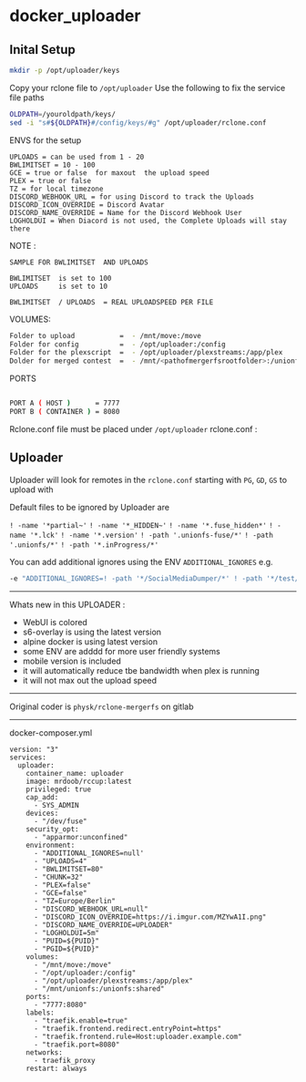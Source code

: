 # docker_uploader

## Inital Setup

```sh
mkdir -p /opt/uploader/keys
```

Copy your rclone file to ``/opt/uploader``
Use the following to fix the service file paths

```sh
OLDPATH=/youroldpath/keys/
sed -i "s#${OLDPATH}#/config/keys/#g" /opt/uploader/rclone.conf
```

ENVS for the setup 
```
UPLOADS = can be used from 1 - 20
BWLIMITSET = 10 - 100
GCE = true or false  for maxout  the upload speed 
PLEX = true or false
TZ = for local timezone 
DISCORD_WEBHOOK_URL = for using Discord to track the Uploads
DISCORD_ICON_OVERRIDE = Discord Avatar 
DISCORD_NAME_OVERRIDE = Name for the Discord Webhook User
LOGHOLDUI = When Diacord is not used, the Complete Uploads will stay there
```
NOTE : 

``` 
SAMPLE FOR BWLIMITSET  AND UPLOADS 

BWLIMITSET  is set to 100
UPLOADS     is set to 10 

BWLIMITSET  / UPLOADS  = REAL UPLOADSPEED PER FILE 
```

VOLUMES:
```sh
Folder to upload           =  - /mnt/move:/move
Folder for config          =  - /opt/uploader:/config
Folder for the plexscript  =  - /opt/uploader/plexstreams:/app/plex
Dolder for merged contest  =  - /mnt/<pathofmergerfsrootfolder>:/unionfs
```

PORTS 
```sh

PORT A ( HOST )      = 7777
PORT B ( CONTAINER ) = 8080

```
Rclone.conf file must be placed under  ```/opt/uploader```
rclone.conf :

## Uploader

Uploader will look for remotes in the ``rclone.conf``
starting with ``PG``, ``GD``, ``GS`` to upload with

Default files to be ignored by Uploader are

``! -name '*partial~'``
``! -name '*_HIDDEN~'``
``! -name '*.fuse_hidden*'``
``! -name '*.lck'``
``! -name '*.version'``
``! -path '.unionfs-fuse/*'``
``! -path '.unionfs/*'``
``! -path '*.inProgress/*'``

You can add additional ignores using the ENV ``ADDITIONAL_IGNORES`` e.g.

```sh
-e "ADDITIONAL_IGNORES=! -path '*/SocialMediaDumper/*' ! -path '*/test/*'"
```

-----

Whats new in this UPLOADER : 

- WebUI is colored 
- s6-overlay is using the latest version 
- alpine docker is using latest version
- some ENV are adddd for more user friendly systems
- mobile version is included 
- it will automatically  reduce tbe bandwidth when plex is running
- it will not max out the upload speed

-----

Original coder is ```physk/rclone-mergerfs``` on gitlab

-----

docker-composer.yml 

```
version: "3"
services:
  uploader:
    container_name: uploader
    image: mrdoob/rccup:latest
    privileged: true
    cap_add:
      - SYS_ADMIN
    devices:
      - "/dev/fuse"
    security_opt:
      - "apparmor:unconfined"
    environment:
      - "ADDITIONAL_IGNORES=null'
      - "UPLOADS=4"
      - "BWLIMITSET=80"
      - "CHUNK=32"
      - "PLEX=false"
      - "GCE=false"
      - "TZ=Europe/Berlin"
      - "DISCORD_WEBHOOK_URL=null"
      - "DISCORD_ICON_OVERRIDE=https://i.imgur.com/MZYwA1I.png"
      - "DISCORD_NAME_OVERRIDE=UPLOADER"
      - "LOGHOLDUI=5m"
      - "PUID=${PUID}"
      - "PGID=${PUID}"
    volumes:
      - "/mnt/move:/move"
      - "/opt/uploader:/config"
      - "/opt/uploader/plexstreams:/app/plex"
      - "/mnt/unionfs:/unionfs:shared"
    ports:
      - "7777:8080"
    labels:
      - "traefik.enable=true"
      - "traefik.frontend.redirect.entryPoint=https"
      - "traefik.frontend.rule=Host:uploader.example.com"
      - "traefik.port=8080"
    networks:
      - traefik_proxy
    restart: always

```
